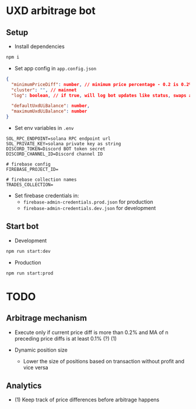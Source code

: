 # UXD arbitrage bot

## Setup

- Install dependencies

```sh
npm i
```

- Set app config in `app.config.json`

```json
{
  "minimumPriceDiff": number, // minimum price percentage - 0.2 is 0.2%
  "cluster": "", // mainnet
  "log": boolean, // if true, will log bot updates like status, swaps and redemptions

  "defaultUxdUiBalance": number,
  "maximumUxdUiBalance": number
}
```

- Set env variables in `.env`

```env
SOL_RPC_ENDPOINT=solana RPC endpoint url
SOL_PRIVATE_KEY=solana private key as string
DISCORD_TOKEN=Discord BOT token secret
DISCORD_CHANNEL_ID=Discord channel ID

# firebase config
FIREBASE_PROJECT_ID=

# firebase collection names
TRADES_COLLECTION=
```

- Set firebase credentials in:
  - `firebase-admin-credentials.prod.json` for production
  - `firebase-admin-credentials.dev.json` for development

## Start bot

- Development
```sh
npm run start:dev
```

- Production
```sh
npm run start:prod
```

# TODO

## Arbitrage mechanism

- Execute only if current price diff is more than 0.2% and MA of n preceding price diffs is at least 0.1% (?) (1)

- Dynamic position size
  - Lower the size of positions based on transaction without profit and vice versa

## Analytics

- (1) Keep track of price differences before arbitrage happens

